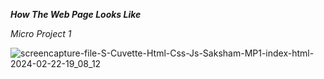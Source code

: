 ***How The Web Page Looks Like***

*Micro Project 1*


![screencapture-file-S-Cuvette-Html-Css-Js-Saksham-MP1-index-html-2024-02-22-19_08_12](https://github.com/skshm-verma/Micro-Project-1/assets/106864834/7f3498b8-1886-48ad-bbe7-c31ebeb9c522)
